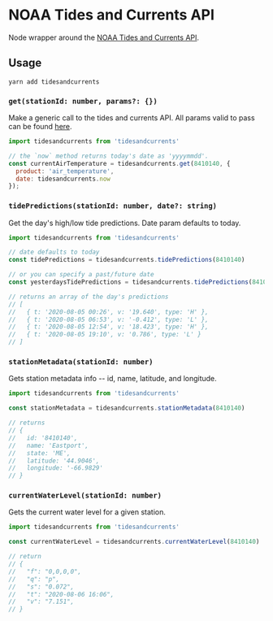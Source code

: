 # NOAA Tides and Currents API

Node wrapper around the [NOAA Tides and Currents API](https://api.tidesandcurrents.noaa.gov/api/prod).

## Usage

```
yarn add tidesandcurrents
```

### `get(stationId: number, params?: {})`

Make a generic call to the tides and currents API. 
All params valid to pass can be found [here](https://api.tidesandcurrents.noaa.gov/api/prod).

```js
import tidesandcurrents from 'tidesandcurrents'

// the `now` method returns today's date as 'yyyymmdd'.
const currentAirTemperature = tidesandcurrents.get(8410140, {
  product: 'air_temperature',
  date: tidesandcurrents.now
});
```

### `tidePredictions(stationId: number, date?: string)`

Get the day's high/low tide predictions. Date param defaults to today.

```js
import tidesandcurrents from 'tidesandcurrents'

// date defaults to today
const tidePredictions = tidesandcurrents.tidePredictions(8410140)

// or you can specify a past/future date
const yesterdaysTidePredictions = tidesandcurrents.tidePredictions(8410140, '20201231')

// returns an array of the day's predictions
// [
//   { t: '2020-08-05 00:26', v: '19.640', type: 'H' },
//   { t: '2020-08-05 06:53', v: '-0.412', type: 'L' },
//   { t: '2020-08-05 12:54', v: '18.423', type: 'H' },
//   { t: '2020-08-05 19:10', v: '0.786', type: 'L' }
// ]
```

### `stationMetadata(stationId: number)`

Gets station metadata info -- id, name, latitude, and longitude.

```js
import tidesandcurrents from 'tidesandcurrents'

const stationMetadata = tidesandcurrents.stationMetadata(8410140)

// returns
// {
//   id: '8410140',
//   name: 'Eastport',
//   state: 'ME',
//   latitude: '44.9046',
//   longitude: '-66.9829'
// }
```

### `currentWaterLevel(stationId: number)`

Gets the current water level for a given station.

```js
import tidesandcurrents from 'tidesandcurrents'

const currentWaterLevel = tidesandcurrents.currentWaterLevel(8410140)

// return
// {
//   "f": "0,0,0,0",
//   "q": "p",
//   "s": "0.072",
//   "t": "2020-08-06 16:06",
//   "v": "7.151",
// }
```